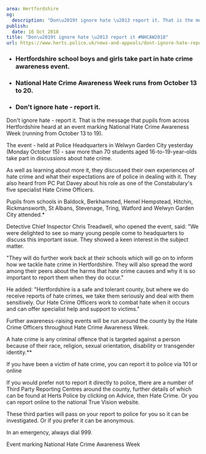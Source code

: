 ```yaml
area: Hertfordshire
og:
  description: "Don\u2019t ignore hate \u2013 report it. That is the message that pupils from across Hertfordshire heard at an event marking National Hate Crime Awareness Week (running from October 13 to 19)."
publish:
  date: 16 Oct 2018
title: "Don\u2019t ignore hate \u2013 report it #NHCAW2018"
url: https://www.herts.police.uk/news-and-appeals/dont-ignore-hate-report-it-nhcaw2018-1920ALL
```

* ### Hertfordshire school boys and girls take part in hate crime awareness event.

 * ### National Hate Crime Awareness Week runs from October 13 to 20.

 * ### Don't ignore hate - report it.

Don't ignore hate - report it. That is the message that pupils from across Hertfordshire heard at an event marking National Hate Crime Awareness Week (running from October 13 to 19).

The event - held at Police Headquarters in Welwyn Garden City yesterday (Monday October 15) - saw more than 70 students aged 16-to-19-year-olds take part in discussions about hate crime.

As well as learning about more it, they discussed their own experiences of hate crime and what their expectations are of police in dealing with it. They also heard from PC Pat Davey about his role as one of the Constabulary's five specialist Hate Crime Officers.

Pupils from schools in Baldock, Berkhamsted, Hemel Hempstead, Hitchin, Rickmansworth, St Albans, Stevenage, Tring, Watford and Welwyn Garden City attended.*

Detective Chief Inspector Chris Treadwell, who opened the event, said: "We were delighted to see so many young people come to headquarters to discuss this important issue. They showed a keen interest in the subject matter.

"They will do further work back at their schools which will go on to inform how we tackle hate crime in Hertfordshire. They will also spread the word among their peers about the harms that hate crime causes and why it is so important to report them when they do occur."

He added: "Hertfordshire is a safe and tolerant county, but where we do receive reports of hate crimes, we take them seriously and deal with them sensitively. Our Hate Crime Officers work to combat hate when it occurs and can offer specialist help and support to victims."

Further awareness-raising events will be run around the county by the Hate Crime Officers throughout Hate Crime Awareness Week.

A hate crime is any criminal offence that is targeted against a person because of their race, religion, sexual orientation, disability or transgender identity.**

If you have been a victim of hate crime, you can report it to police via 101 or online

If you would prefer not to report it directly to police, there are a number of Third Party Reporting Centres around the county, further details of which can be found at Herts Police by clicking on Advice, then Hate Crime. Or you can report online to the national True Vision website.

These third parties will pass on your report to police for you so it can be investigated. Or if you prefer it can be anonymous.

In an emergency, always dial 999.

Event marking National Hate Crime Awareness Week
